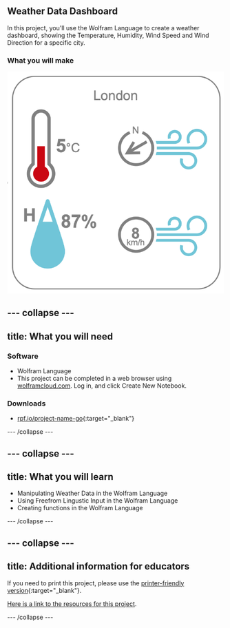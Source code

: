 ## Weather Data Dashboard

In this project, you'll use the Wolfram Language to create a weather dashboard, showing the Temperature, Humidity, Wind Speed and Wind Direction for a specific city.

### What you will make


![Complete project](images/Complete.png)


--- collapse ---
---
title: What you will need
---

### Software

+ Wolfram Language
+ This project can be completed in a web browser using [wolframcloud.com](http://lab.wolframcloud.com/app/). Log in, and click Create New Notebook.

### Downloads

+ [rpf.io/project-name-go](http://rpf.io/project-name-go){:target="_blank"}

--- /collapse ---

--- collapse ---
---
title: What you will learn
---

+ Manipulating Weather Data in the Wolfram Language
+ Using Freefrom Lingustic Input in the Wolfram Language
+ Creating functions in the Wolfram Language

--- /collapse ---

--- collapse ---
---
title: Additional information for educators
---

If you need to print this project, please use the [printer-friendly version](https://projects.raspberrypi.org/en/projects/project-name/print){:target="_blank"}.

[Here is a link to the resources for this project](http://rpf.io/project-name-go).

--- /collapse ---
